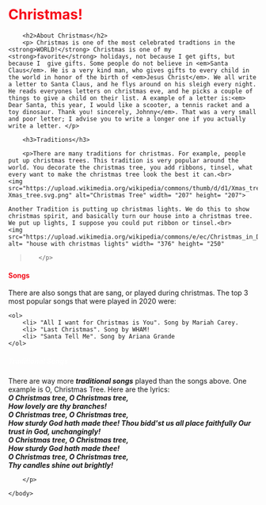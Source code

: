 
<!DOCTYPE html>
<html>
    <head>
        <meta charset="utf-8">
        <title>Project: Holiday card</title>
    </head>
    <body>
<style>
    
    body {
        background-color: rgb(91, 92, 87);
    }
    h1 {
        color:rgb(247, 8, 24);
    }
    
    h2{
       color:rgb(245, 245, 245); 
    }
    
    h3{
       color:rgb(40, 240, 9); 
    }
    
    h4{
       color:rgb(242, 12, 24); 
    }
    
    h5{
       color:rgb(255, 255, 255); 
    }
    
</style>
        <h1>Christmas!</h1>
        
        <h2>About Christmas</h2>
        <p> Christmas is one of the most celebrated tradtions in the <strong>WORLD!</strong> Christmas is one of my <strong>favorite</strong> holidays, not because I get gifts, but because I  give gifts. Some people do not believe in <em>Santa Claus</em>. He is a very kind man, who gives gifts to every child in the world in honor of the birth of <em>Jesus Christ</em>. We all write a letter to Santa Claus, and he flys around on his sleigh every night. He reads everyones letters on christmas eve, and he picks a couple of things to give a child on their list. A example of a letter is:<em> Dear Santa, this year, I would like a scooter, a tennis racket and a toy dinosaur. Thank you! sincerely, Johnny</em>. That was a very small and poor letter; I advise you to write a longer one if you actually write a letter. </p>
        
        <h3>Traditions</h3>
    
        <p>There are many traditions for christmas. For example, people put up christmas trees. This tradition is very popular around the world. You decorate the christmas tree, you add ribbons, tinsel, what every want to make the christmas tree look the best it can.<br>
    <img src="https://upload.wikimedia.org/wikipedia/commons/thumb/d/d1/Xmas_tree.svg/1024px-Xmas_tree.svg.png" alt="Christmas Tree" width= "207" height= "207">
    
    Another Tradition is putting up christmas lights. We do this to show christmas spirit, and basically turn our house into a christmas tree. We put up lights, I suppose you could put ribbon or tinsel.<br>
    <img src="https://upload.wikimedia.org/wikipedia/commons/e/ec/Christmas_in_Dublin%2C_CA.jpg" alt= "house with christmas lights" width= "376" height= "250"
>        </p>

<h4>Songs</h4>
<p>
    There are also songs that are sang, or played during christmas. The top 3 most popular songs that were played in 2020 were:<br> 
                                                            
    <ol>
        <li> "All I want for Christmas is You". Song by Mariah Carey.
        <li> "Last Christmas". Song by WHAM!
        <li> "Santa Tell Me". Song by Ariana Grande
    </ol>
</p>
    <h5>Traditional Songs</h5>
        <p>
           There are way more <strong><em>traditional songs</em></strong> played than the songs above. One example is O, Christmas Tree. Here are the lyrics:<br> <strong><em>O Christmas tree, O Christmas tree,<br>How lovely are thy branches!<br> O Christmas tree, O Christmas tree,<br> How sturdy God hath made thee! Thou bidd'st us all place faithfully Our trust in God, unchangingly!<br> O Christmas tree, O Christmas tree,<br> How sturdy God hath made thee!<br> O Christmas tree, O Christmas tree,<br> Thy candles shine out brightly!</em></strong>
           
            
            
        </p> 
        
    </body>
</html>
